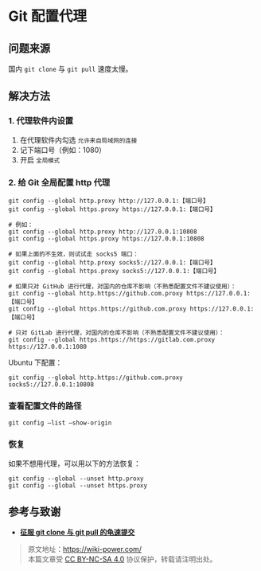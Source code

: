 # Git 配置代理

## 问题来源

国内 `git clone` 与 `git pull` 速度太慢。

## 解决方法

### 1. 代理软件内设置

1. 在代理软件内勾选 `允许来自局域网的连接`
2. 记下端口号（例如：1080）
3. 开启 `全局模式`

### 2. 给 Git 全局配置 http 代理

```shell
git config --global http.proxy http://127.0.0.1:【端口号】
git config --global https.proxy https://127.0.0.1:【端口号】

# 例如：
git config --global http.proxy http://127.0.0.1:10808
git config --global https.proxy https://127.0.0.1:10808

# 如果上面的不生效，则试试走 socks5 端口：
git config --global http.proxy socks5://127.0.0.1:【端口号】
git config --global https.proxy socks5://127.0.0.1:【端口号】

# 如果只对 GitHub 进行代理，对国内的仓库不影响（不熟悉配置文件不建议使用）：
git config --global http.https://github.com.proxy https://127.0.0.1:【端口号】
git config --global https.https://github.com.proxy https://127.0.0.1:【端口号】

# 只对 GitLab 进行代理，对国内的仓库不影响（不熟悉配置文件不建议使用）：
git config --global https.https://https://gitlab.com.proxy https://127.0.0.1:1080
```

Ubuntu 下配置：

```shell
git config --global http.https://github.com.proxy socks5://127.0.0.1:10808
```

### 查看配置文件的路径

```
git config –list –show-origin
```

### 恢复

如果不想用代理，可以用以下的方法恢复：

```shell
git config --global --unset http.proxy
git config --global --unset https.proxy
```

## 参考与致谢

- [**征服 git clone 与 git pull 的龟速提交**](https://c.lanmit.com/czxt/Linux/16965.html)

> 原文地址：<https://wiki-power.com/>  
> 本篇文章受 [CC BY-NC-SA 4.0](https://creativecommons.org/licenses/by/4.0/deed.zh) 协议保护，转载请注明出处。
